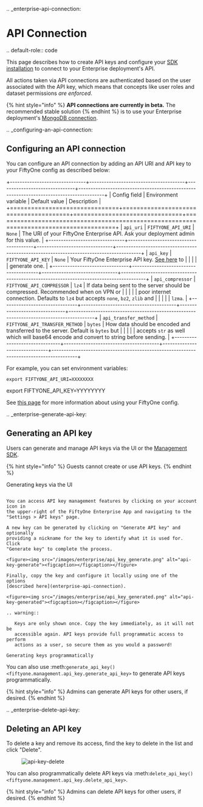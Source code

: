 .. _enterprise-api-connection:

# API Connection
.. default-role:: code

This page describes how to create API keys and configure your
[SDK installation](enterprise-python-sdk) to connect to your Enterprise
deployment's API.

All actions taken via API connections are authenticated based on the user
associated with the API key, which means that concepts like user roles and
dataset permissions *are enforced*.

{% hint style="info" %}
**API connections are currently in beta.** The recommended stable solution
{% endhint %}
   is to use your Enterprise deployment's
   [MongoDB connection](configuring-mongodb-connection).

.. _configuring-an-api-connection:

## Configuring an API connection
You can configure an API connection by adding an API URI and API key to your
FiftyOne config as described below:

+-------------------------------+---------------------------------------+-------------------------------+----------------------------------------------------------------------------------------+
| Config field                  | Environment variable                  | Default value                 | Description                                                                            |
+===============================+=======================================+===============================+========================================================================================+
| `api_uri`                     | `FIFTYONE_API_URI`                    | `None`                        | The URI of your FiftyOne Enterprise API. Ask your deployment admin for this value.     |
+-------------------------------+---------------------------------------+-------------------------------+----------------------------------------------------------------------------------------+
| `api_key`                     | `FIFTYONE_API_KEY`                    | `None`                        | Your FiftyOne Enterprise API key. [See here](enterprise-generate-api-key) to     |
|                               |                                       |                               | generate one.                                                                          |
+-------------------------------+---------------------------------------+-------------------------------+----------------------------------------------------------------------------------------+
| `api_compressor`              | `FIFTYONE_API_COMPRESSOR`             | `lz4`                         | If data being sent to the server should be compressed. Recommended when on VPN or      |
|                               |                                       |                               | poor internet connection. Defaults to `lz4` but accepts `none`, `bz2`, `zlib` and      |
|                               |                                       |                               | `lzma`.                                                                                |
+-------------------------------+---------------------------------------+-------------------------------+----------------------------------------------------------------------------------------+
| `api_transfer_method`         | `FIFTYONE_API_TRANSFER_METHOD`        | `bytes`                       | How data should be encoded and transferred to the server. Default is `bytes` but       |
|                               |                                       |                               | accepts `str` as well which will base64 encode and convert to string before sending.   |
+-------------------------------+---------------------------------------+-------------------------------+----------------------------------------------------------------------------------------+

For example, you can set environment variables:

```shell
export FIFTYONE_API_URI=XXXXXXXX
```
   export FIFTYONE_API_KEY=YYYYYYYY

See
[this page](configuring-fiftyone) for more information about using your
FiftyOne config.

.. _enterprise-generate-api-key:

## Generating an API key
Users can generate and manage API keys via the UI or the
[Management SDK](enterprise-management-sdk).

{% hint style="info" %}
Guests cannot create or use API keys.
{% endhint %}

Generating keys via the UI
~~~~~~~~~~~~~~~~~~~~~~~~~~

You can access API key management features by clicking on your account icon in
the upper-right of the FiftyOne Enterprise App and navigating to the
"Settings > API keys" page.

A new key can be generated by clicking on "Generate API key" and optionally
providing a nickname for the key to identify what it is used for. Click
"Generate key" to complete the process.

<figure><img src="/images/enterprise/api_key_generate.png" alt="api-key-generate"><figcaption></figcaption></figure>

Finally, copy the key and configure it locally using one of the options
[described here](enterprise-api-connection).

<figure><img src="/images/enterprise/api_key_generated.png" alt="api-key-generated"><figcaption></figcaption></figure>

.. warning::

   Keys are only shown once. Copy the key immediately, as it will not be
   accessible again. API keys provide full programmatic access to perform
   actions as a user, so secure them as you would a password!

Generating keys programmatically
~~~~~~~~~~~~~~~~~~~~~~~~~~~~~~~~

You can also use
:meth:`generate_api_key() <fiftyone.management.api_key.generate_api_key>` to
generate API keys programmatically.

{% hint style="info" %}
Admins can generate API keys for other users, if desired.
{% endhint %}

.. _enterprise-delete-api-key:

## Deleting an API key
To delete a key and remove its access, find the key to delete in the list and
click "Delete".

<figure><img src="/images/enterprise/api_key_delete.png" alt="api-key-delete"><figcaption></figcaption></figure>

You can also programmatically delete API keys via
:meth:`delete_api_key() <fiftyone.management.api_key.delete_api_key>`.

{% hint style="info" %}
Admins can delete API keys for other users, if desired.
{% endhint %}
